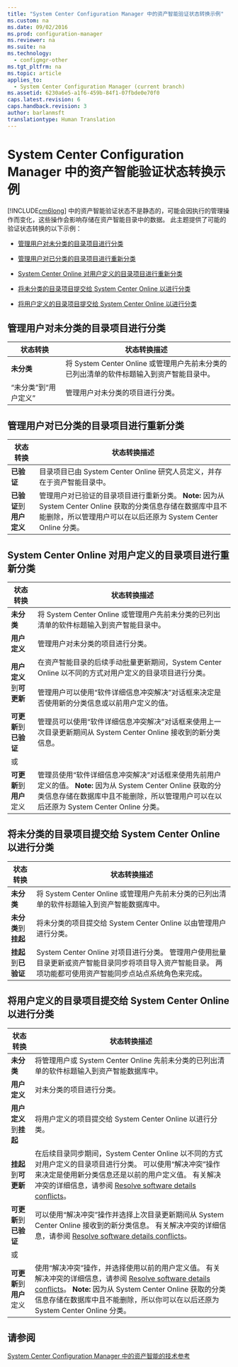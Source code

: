 ```yaml
---
title: "System Center Configuration Manager 中的资产智能验证状态转换示例"
ms.custom: na
ms.date: 09/02/2016
ms.prod: configuration-manager
ms.reviewer: na
ms.suite: na
ms.technology: 
  - configmgr-other
ms.tgt_pltfrm: na
ms.topic: article
applies_to: 
  - System Center Configuration Manager (current branch)
ms.assetid: 6230a6e5-a1f6-459b-84f1-07fbde0e70f0
caps.latest.revision: 6
caps.handback.revision: 3
author: barlanmsft
translationtype: Human Translation
---
```

# System Center Configuration Manager 中的资产智能验证状态转换示例
[!INCLUDE[cm6long](../LocTest/includes/cm6long_md.md)] 中的资产智能验证状态不是静态的，可能会因执行的管理操作而变化，这些操作会影响存储在资产智能目录中的数据。 此主题提供了可能的验证状态转换的以下示例：  
  
-   [管理用户对未分类的目录项目进行分类](#BKMK_UncategorizedIsCategorized)  
  
-   [管理用户对已分类的目录项目进行重新分类](#BKMK_CategorizedIsReCategorized)  
  
-   [System Center Online 对用户定义的目录项目进行重新分类](#BKMK_UserDefinedIsRecategorized)  
  
-   [将未分类的目录项目提交给 System Center Online 以进行分类](#BKMK_UncategorizedIsSubmitted)  
  
-   [将用户定义的目录项目提交给 System Center Online 以进行分类](#BKMK_UserDefinedIsSubmitted)  
  
##  <a name="BKMK_UncategorizedIsCategorized"></a> 管理用户对未分类的目录项目进行分类  
  
|**状态转换**|**状态转换描述**|  
|--------------|----------------|  
|**未分类**|将 System Center Online 或管理用户先前未分类的已列出清单的软件标题输入到资产智能目录中。|  
|“未分类”到“用户定义”|管理用户对未分类的项目进行分类。|  
  
##  <a name="BKMK_CategorizedIsReCategorized"></a> 管理用户对已分类的目录项目进行重新分类  
  
|**状态转换**|**状态转换描述**|  
|--------------|----------------|  
|**已验证**|目录项目已由 System Center Online 研究人员定义，并存在于资产智能目录中。|  
|**已验证**到**用户定义**|管理用户对已验证的目录项目进行重新分类。 **Note:**  因为从 System Center Online 获取的分类信息存储在数据库中且不能删除，所以管理用户可以在以后还原为 System Center Online 分类。|  
  
##  <a name="BKMK_UserDefinedIsRecategorized"></a> System Center Online 对用户定义的目录项目进行重新分类  
  
|**状态转换**|**状态转换描述**|  
|--------------|----------------|  
|**未分类**|将 System Center Online 或管理用户先前未分类的已列出清单的软件标题输入到资产智能目录中。|  
|**用户定义**|管理用户对未分类的项目进行分类。|  
|**用户定义**到**可更新**|在资产智能目录的后续手动批量更新期间，System Center Online 以不同的方式对用户定义的目录项目进行分类。<br /><br /> 管理用户可以使用“软件详细信息冲突解决”对话框来决定是否使用新的分类信息或以前用户定义的值。|  
|**可更新**到**已验证**|管理员可以使用“软件详细信息冲突解决”对话框来使用上一次目录更新期间从 System Center Online 接收到的新分类信息。|  
|或||  
|**可更新**到**用户**定义|管理员使用“软件详细信息冲突解决”对话框来使用先前用户定义的值。 **Note:**  因为从 System Center Online 获取的分类信息存储在数据库中且不能删除，所以管理用户可以在以后还原为 System Center Online 分类。|  
  
##  <a name="BKMK_UncategorizedIsSubmitted"></a> 将未分类的目录项目提交给 System Center Online 以进行分类  
  
|**状态转换**|**状态转换描述**|  
|--------------|----------------|  
|**未分类**|将 System Center Online 或管理用户先前未分类的已列出清单的软件标题输入到资产智能数据库中。|  
|**未分类**到**挂起**|将未分类的项目提交给 System Center Online 以由管理用户进行分类。|  
|**挂起**到**已验证**|System Center Online 对项目进行分类。 管理用户使用批量目录更新或资产智能目录同步将项目导入资产智能目录。 两项功能都可使用资产智能同步点站点系统角色来完成。|  
  
##  <a name="BKMK_UserDefinedIsSubmitted"></a> 将用户定义的目录项目提交给 System Center Online 以进行分类  
  
|**状态转换**|**状态转换描述**|  
|--------------|----------------|  
|**未分类**|将管理用户或 System Center Online 先前未分类的已列出清单的软件标题输入到资产智能数据库中。|  
|**用户定义**|对未分类的项目进行分类。|  
|**用户定义**到**挂起**|将用户定义的项目提交给 System Center Online 以进行分类。|  
|**挂起**到**可更新**|在后续目录同步期间，System Center Online 以不同的方式对用户定义的目录项目进行分类。 可以使用“解决冲突”操作来决定是使用新分类信息还是以前的用户定义值。 有关解决冲突的详细信息，请参阅 [Resolve software details conflicts](../LocTest/Operations-for-Asset-Intelligence-in-System-Center-Configuration-Manager.md#BKMK_ResolveSoftwareDetails)。|  
|**可更新**到**已验证**|可以使用“解决冲突”操作并选择上次目录更新期间从 System Center Online 接收到的新分类信息。 有关解决冲突的详细信息，请参阅 [Resolve software details conflicts](../LocTest/Operations-for-Asset-Intelligence-in-System-Center-Configuration-Manager.md#BKMK_ResolveSoftwareDetails)。|  
|或||  
|**可更新**到**用户**定义|使用“解决冲突”操作，并选择使用以前的用户定义值。 有关解决冲突的详细信息，请参阅 [Resolve software details conflicts](../LocTest/Operations-for-Asset-Intelligence-in-System-Center-Configuration-Manager.md#BKMK_ResolveSoftwareDetails)。 **Note:**  因为从 System Center Online 获取的分类信息存储在数据库中且不能删除，所以你可以在以后还原为 System Center Online 分类。|  
  
## 请参阅  
 [System Center Configuration Manager 中的资产智能的技术参考](../LocTest/Technical-reference-for-Asset-Intelligence-in-System-Center-Configuration-Manager.md)
